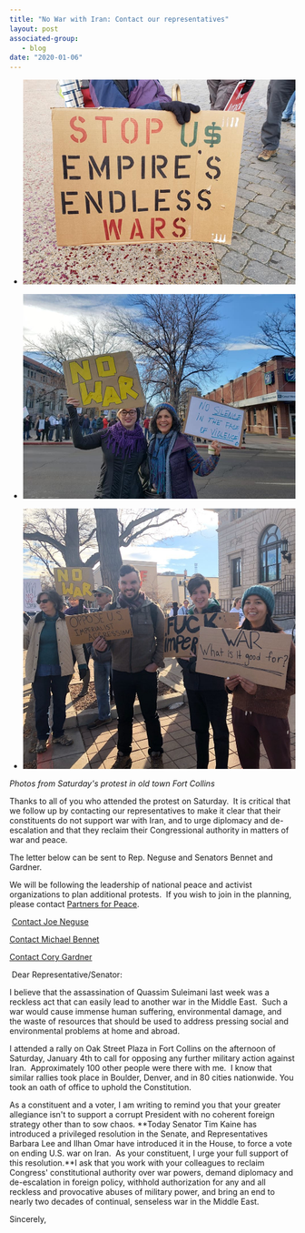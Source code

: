 ```yaml
---
title: "No War with Iran: Contact our representatives"
layout: post
associated-group:
   - blog
date: "2020-01-06"
---
```


- ![](/media/82103496_10157125879388667_7547182760926904320_n.jpg)
    
- ![](/media/81199913_10157125880908667_987787798851354624_n.jpg)
    
- ![](/media/81994420_1402618523253789_1946413358173388800_n.jpg)
    

_Photos from Saturday's protest in old town Fort Collins_

Thanks to all of you who attended the protest on Saturday.  It is critical that we follow up by contacting our representatives to make it clear that their constituents do not support war with Iran, and to urge diplomacy and de-escalation and that they reclaim their Congressional authority in matters of war and peace.

The letter below can be sent to Rep. Neguse and Senators Bennet and Gardner.

We will be following the leadership of national peace and activist organizations to plan additional protests.  If you wish to join in the planning, please contact [Partners for Peace](partnersforpeacefc@gmail.com).

 [Contact Joe Neguse](https://neguse.house.gov/contact)

[Contact Michael Bennet](https://www.bennet.senate.gov/public/index.cfm/write-to-michael)

[Contact Cory Gardner](https://www.gardner.senate.gov/contact-cory/email-cory)

 Dear Representative/Senator:

I believe that the assassination of Quassim Suleimani last week was a reckless act that can easily lead to another war in the Middle East.  Such a war would cause immense human suffering, environmental damage, and the waste of resources that should be used to address pressing social and environmental problems at home and abroad. 

I attended a rally on Oak Street Plaza in Fort Collins on the afternoon of Saturday, January 4th to call for opposing any further military action against Iran.  Approximately 100 other people were there with me.  I know that similar rallies took place in Boulder, Denver, and in 80 cities nationwide. You took an oath of office to uphold the Constitution. 

As a constituent and a voter, I am writing to remind you that your greater allegiance isn't to support a corrupt President with no coherent foreign strategy other than to sow chaos. **Today Senator Tim Kaine has introduced a privileged resolution in the Senate, and Representatives Barbara Lee and Ilhan Omar have introduced it in the House, to force a vote on ending U.S. war on Iran.  As your constituent, I urge your full support of this resolution.**I ask that you work with your colleagues to reclaim Congress' constitutional authority over war powers, demand diplomacy and de-escalation in foreign policy, withhold authorization for any and all reckless and provocative abuses of military power, and bring an end to nearly two decades of continual, senseless war in the Middle East.  

Sincerely,
